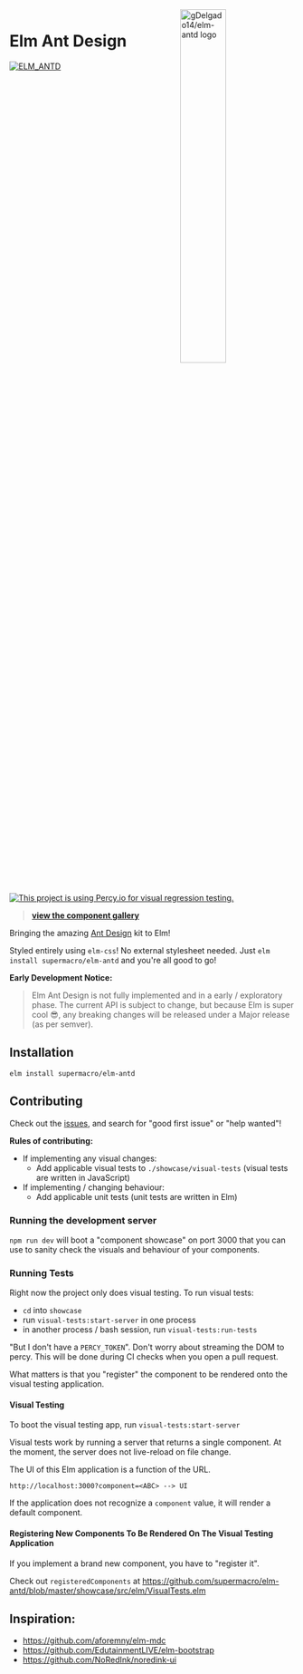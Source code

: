 <img src="https://raw.githubusercontent.com/gDelgado14/elm-antd/master/logo.svg" alt="gDelgado14/elm-antd logo" width="40%" align="right">

# Elm Ant Design

[![ELM_ANTD](https://circleci.com/gh/supermacro/elm-antd.svg?style=svg)](https://circleci.com/gh/supermacro/elm-antd) [![This project is using Percy.io for visual regression testing.](https://percy.io/static/images/percy-badge.svg)](https://percy.io/Elm-Antd-Open-Source-Project/elm-antd)

> **[view the component gallery](https://elm-antd.netlify.app)**

Bringing the amazing [Ant Design](https://ant.design) kit to Elm!


Styled entirely using `elm-css`! No external stylesheet needed. Just `elm install supermacro/elm-antd` and you're all good to go!

**Early Development Notice:**

> Elm Ant Design is not fully implemented and in a early / exploratory phase. The current API is subject to change, but because Elm is super cool 😎, any breaking changes will be released under a Major release (as per semver).

## Installation

```
elm install supermacro/elm-antd
```

## Contributing

Check out the [issues](https://github.com/supermacro/elm-antd/issues), and search for "good first issue" or "help wanted"!

**Rules of contributing:**

- If implementing any visual changes:
  - Add applicable visual tests to `./showcase/visual-tests` (visual tests are written in JavaScript)
- If implementing / changing behaviour:
  - Add applicable unit tests (unit tests are written in Elm) 


### Running the development server

`npm run dev` will boot a "component showcase" on port 3000 that you can use to sanity check the visuals and behaviour of your components.

### Running Tests

Right now the project only does visual testing. To run visual tests:

- `cd` into `showcase`
- run `visual-tests:start-server` in one process
- in another process / bash session, run `visual-tests:run-tests`

"But I don't have a `PERCY_TOKEN`". Don't worry about streaming the DOM to percy. This will be done during CI checks when you open a pull request.

What matters is that you "register" the component to be rendered onto the visual testing application.

#### Visual Testing

To boot the visual testing app, run `visual-tests:start-server`

Visual tests work by running a server that returns a single component. At the moment, the server does not live-reload on file change.

The UI of this Elm application is a function of the URL.

```
http://localhost:3000?component=<ABC> --> UI
```

If the application does not recognize a `component` value, it will render a default component.

#### Registering New Components To Be Rendered On The Visual Testing Application 

If you implement a brand new component, you have to "register it".

Check out `registeredComponents` at https://github.com/supermacro/elm-antd/blob/master/showcase/src/elm/VisualTests.elm


## Inspiration:

- https://github.com/aforemny/elm-mdc
- https://github.com/EdutainmentLIVE/elm-bootstrap
- https://github.com/NoRedInk/noredink-ui


